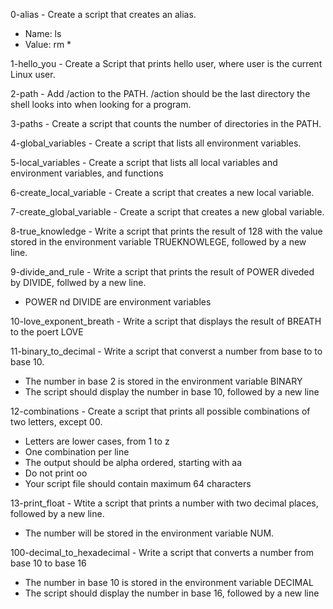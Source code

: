 0-alias - Create a script that creates an alias.
* Name: ls
* Value: rm *

1-hello_you - Create a Script that prints hello user, where user is the current Linux user.

2-path - Add /action to the PATH. /action should be the last directory the shell looks into when looking for a program.

3-paths - Create a script that counts the number of directories in the PATH.

4-global_variables - Create a script that lists all environment variables.

5-local_variables - Create a script that lists all local variables and environment variables, and functions

6-create_local_variable - Create a script that creates a new local variable.

7-create_global_variable - Create a script that creates a new global variable.

8-true_knowledge - Write a script that prints the result of 128 with the value stored in the environment variable TRUEKNOWLEGE, followed by a new line.

9-divide_and_rule - Write a script that prints the result of POWER diveded by DIVIDE, follwed by a new line.
* POWER nd DIVIDE are environment variables

10-love_exponent_breath - Write a script that displays the result of BREATH to the poert LOVE

11-binary_to_decimal - Write a script that converst a number from base to to base 10.
* The number in base 2 is stored in the environment variable BINARY
* The script should display the number in base 10, followed by a new line

12-combinations - Create a script that prints all possible combinations of two letters, except 00.
* Letters are lower cases, from 1 to z
* One combination per line
* The output should be alpha ordered, starting with aa
* Do not print oo
* Your script file should contain maximum 64 characters

13-print_float - Wtite a script that prints a number with two decimal places, followed by a new line.
* The number will be stored in the environment variable NUM.

100-decimal_to_hexadecimal - Write a script that converts a number from base 10 to base 16
* The number in base 10 is stored in the environment variable DECIMAL
* The script should display the number in base 16, followed by a new line
